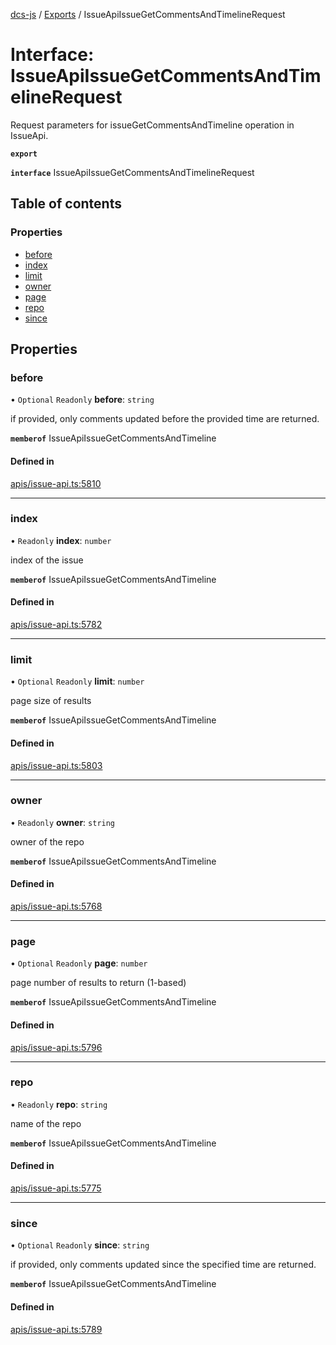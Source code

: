 [dcs-js](../README.md) / [Exports](../modules.md) / IssueApiIssueGetCommentsAndTimelineRequest

# Interface: IssueApiIssueGetCommentsAndTimelineRequest

Request parameters for issueGetCommentsAndTimeline operation in IssueApi.

**`export`**

**`interface`** IssueApiIssueGetCommentsAndTimelineRequest

## Table of contents

### Properties

- [before](IssueApiIssueGetCommentsAndTimelineRequest.md#before)
- [index](IssueApiIssueGetCommentsAndTimelineRequest.md#index)
- [limit](IssueApiIssueGetCommentsAndTimelineRequest.md#limit)
- [owner](IssueApiIssueGetCommentsAndTimelineRequest.md#owner)
- [page](IssueApiIssueGetCommentsAndTimelineRequest.md#page)
- [repo](IssueApiIssueGetCommentsAndTimelineRequest.md#repo)
- [since](IssueApiIssueGetCommentsAndTimelineRequest.md#since)

## Properties

### <a id="before" name="before"></a> before

• `Optional` `Readonly` **before**: `string`

if provided, only comments updated before the provided time are returned.

**`memberof`** IssueApiIssueGetCommentsAndTimeline

#### Defined in

[apis/issue-api.ts:5810](https://github.com/unfoldingWord/dcs-js/blob/b29eb7a/apis/issue-api.ts#L5810)

___

### <a id="index" name="index"></a> index

• `Readonly` **index**: `number`

index of the issue

**`memberof`** IssueApiIssueGetCommentsAndTimeline

#### Defined in

[apis/issue-api.ts:5782](https://github.com/unfoldingWord/dcs-js/blob/b29eb7a/apis/issue-api.ts#L5782)

___

### <a id="limit" name="limit"></a> limit

• `Optional` `Readonly` **limit**: `number`

page size of results

**`memberof`** IssueApiIssueGetCommentsAndTimeline

#### Defined in

[apis/issue-api.ts:5803](https://github.com/unfoldingWord/dcs-js/blob/b29eb7a/apis/issue-api.ts#L5803)

___

### <a id="owner" name="owner"></a> owner

• `Readonly` **owner**: `string`

owner of the repo

**`memberof`** IssueApiIssueGetCommentsAndTimeline

#### Defined in

[apis/issue-api.ts:5768](https://github.com/unfoldingWord/dcs-js/blob/b29eb7a/apis/issue-api.ts#L5768)

___

### <a id="page" name="page"></a> page

• `Optional` `Readonly` **page**: `number`

page number of results to return (1-based)

**`memberof`** IssueApiIssueGetCommentsAndTimeline

#### Defined in

[apis/issue-api.ts:5796](https://github.com/unfoldingWord/dcs-js/blob/b29eb7a/apis/issue-api.ts#L5796)

___

### <a id="repo" name="repo"></a> repo

• `Readonly` **repo**: `string`

name of the repo

**`memberof`** IssueApiIssueGetCommentsAndTimeline

#### Defined in

[apis/issue-api.ts:5775](https://github.com/unfoldingWord/dcs-js/blob/b29eb7a/apis/issue-api.ts#L5775)

___

### <a id="since" name="since"></a> since

• `Optional` `Readonly` **since**: `string`

if provided, only comments updated since the specified time are returned.

**`memberof`** IssueApiIssueGetCommentsAndTimeline

#### Defined in

[apis/issue-api.ts:5789](https://github.com/unfoldingWord/dcs-js/blob/b29eb7a/apis/issue-api.ts#L5789)
